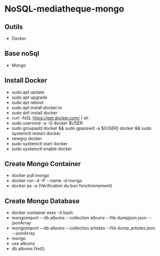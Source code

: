 # NoSQL-mediatheque-mongo

## Outils
 - Docker
 
## Base noSql
 - Mongo
 
## Install Docker

 - sudo apt update
 - sudo apt upgrade
 - sudo apt reboot
 - sudo apt install docker.io
 - sudo dnf install docker
 - curl -fsSL https://get.docker.com/ | sh
 - sudo usermod -a -G docker $USER
 - sudo groupadd docker && sudo gpasswd -a ${USER} docker && sudo systemctl restart docker
 - newgrp docker
 - sudo systemctl start docker
 - sudo systemctl enable docker


## Create Mongo Container

 - docker pull mongo
 - docker run -d -P --name <YourName> -d mongo
 - docker ps -a (Vérification du bon fonctionnement)
 
## Create Mongo Database

 - docker container exec -it <YourName> bash
 - mongoimport --db albums --collection albums --file dumpjson.json --jsonArray
 - mongoimport --db albums --collection artistes --file dump_artistes.json --jsonArray
 - mongo
 - use albums
 - db.albums.find()

